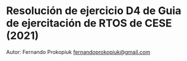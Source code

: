 # Resolución de ejercicio D4 de Guia de ejercitación de RTOS de CESE (2021)
Autor:
Fernando Prokopiuk <fernandoprokopiuk@gmail.com>